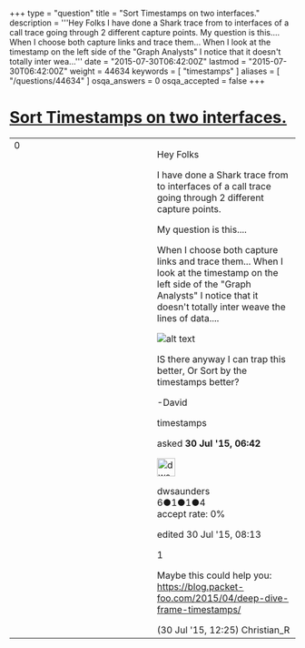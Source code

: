 +++
type = "question"
title = "Sort Timestamps on two interfaces."
description = '''Hey Folks I have done a Shark trace from to interfaces of a call trace going through 2 different capture points. My question is this.... When I choose both capture links and trace them... When I look at the timestamp on the left side of the &quot;Graph Analysts&quot; I notice that it doesn&#x27;t totally inter wea...'''
date = "2015-07-30T06:42:00Z"
lastmod = "2015-07-30T06:42:00Z"
weight = 44634
keywords = [ "timestamps" ]
aliases = [ "/questions/44634" ]
osqa_answers = 0
osqa_accepted = false
+++

<div class="headNormal">

# [Sort Timestamps on two interfaces.](/questions/44634/sort-timestamps-on-two-interfaces)

</div>

<div id="main-body">

<div id="askform">

<table id="question-table" style="width:100%;"><colgroup><col style="width: 50%" /><col style="width: 50%" /></colgroup><tbody><tr class="odd"><td style="width: 30px; vertical-align: top"><div class="vote-buttons"><div id="post-44634-score" class="post-score" title="current number of votes">0</div><div id="favorite-count" class="favorite-count"></div></div></td><td><div id="item-right"><div class="question-body"><p>Hey Folks</p><p>I have done a Shark trace from to interfaces of a call trace going through 2 different capture points.</p><p>My question is this....</p><p>When I choose both capture links and trace them... When I look at the timestamp on the left side of the "Graph Analysts" I notice that it doesn't totally inter weave the lines of data....</p><p><img src="https://osqa-ask.wireshark.org/upfiles/Screen_Shot_2015-07-30_at_9.39.35_AM.png" alt="alt text" /></p><p>IS there anyway I can trap this better, Or Sort by the timestamps better?</p><p>-David</p></div><div id="question-tags" class="tags-container tags">timestamps</div><div id="question-controls" class="post-controls"></div><div class="post-update-info-container"><div class="post-update-info post-update-info-user"><p>asked <strong>30 Jul '15, 06:42</strong></p><img src="https://secure.gravatar.com/avatar/f6a7b70ac13ce7dbb92a738d63b56123?s=32&amp;d=identicon&amp;r=g" class="gravatar" width="32" height="32" alt="dwsaunders&#39;s gravatar image" /><p>dwsaunders<br />
<span class="score" title="6 reputation points">6</span><span title="1 badges"><span class="badge1">●</span><span class="badgecount">1</span></span><span title="1 badges"><span class="silver">●</span><span class="badgecount">1</span></span><span title="4 badges"><span class="bronze">●</span><span class="badgecount">4</span></span><br />
<span class="accept_rate" title="Rate of the user&#39;s accepted answers">accept rate:</span> <span title="dwsaunders has no accepted answers">0%</span></p></img></div><div class="post-update-info post-update-info-edited"><p>edited 30 Jul '15, 08:13</p></div></div><div id="comments-container-44634" class="comments-container"><span id="44645"></span><div id="comment-44645" class="comment"><div id="post-44645-score" class="comment-score">1</div><div class="comment-text"><p>Maybe this could help you: <a href="https://blog.packet-foo.com/2015/04/deep-dive-frame-timestamps/">https://blog.packet-foo.com/2015/04/deep-dive-frame-timestamps/</a></p></div><div id="comment-44645-info" class="comment-info"><span class="comment-age">(30 Jul '15, 12:25)</span> Christian_R</div></div></div><div id="comment-tools-44634" class="comment-tools"></div><div class="clear"></div><div id="comment-44634-form-container" class="comment-form-container"></div><div class="clear"></div></div></td></tr></tbody></table>

</div>

</div>

